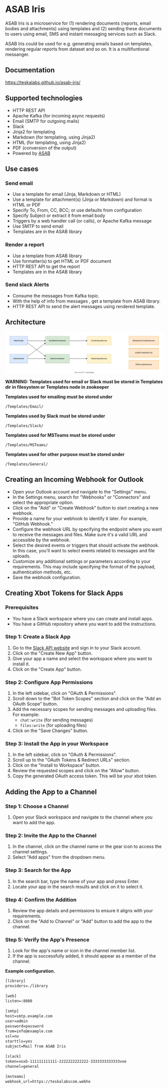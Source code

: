 # ASAB Iris

ASAB Iris is a microservice for (1) rendering documents (reports, email bodies and attachments) using templates and (2) sending these documents to users using email, SMS and instant messaging services such as Slack.

ASAB Iris could be used for e.g. generating emails based on templates, rendering regular reports from dataset and so on.
It is a multifuntional messanger.

## Documentation

https://teskalabs.github.io/asab-iris/


## Supported technologies

 * HTTP REST API
 * Apache Kafka (for incoming async requests)
 * Email (SMTP for outgoing mails)
 * Slack
 * Jinja2 for templating
 * Markdown (for templating, using Jinja2)
 * HTML (for templating, using Jinja2)
 * PDF (conversion of the output)
 * Powered by [ASAB](https://github.com/TeskaLabs/asab)


## Use cases


### Send email

 * Use a template for email (Jinja, Markdown or HTML)
 * Use a template for attachment(s) (Jinja or Markdown) and format is HTML or PDF
 * Specify To, From, CC, BCC; or use defaults from configuration
 * Specify Subject or extract it from email body
 * Triggers by a web handler call (or calls), or Apache Kafka message
 * Use SMTP to send email
 * Templates are in the ASAB library


### Render a report

 * Use a template from ASAB library
 * Use formatter(s) to get HTML or PDF document
 * HTTP REST API to get the report
 * Templates are in the ASAB library

### Send slack Alerts

 * Consume the messages from Kafka topic.
 * With the help of info from messages , get a template from ASAB library.
 * HTTP REST API to send the alert messages using rendered template.



## Architecture

![](./docs/asab-iris-architecture.drawio.svg)

**WARNING: Templates used for email or Slack must be stored in Templates dir in filesystem or Templates node in zookeeper**

**Templates used for emailing must be stored under**
```
/Templates/Email/
```

**Templates used by Slack must be stored under**
```
/Templates/Slack/
```

**Templates used for MSTeams must be stored under**
```
/Templates/MSTeams/
```

**Templates used for other purpose must be stored under**
```
/Templates/General/
```

## Creating an Incoming Webhook for Outlook

- Open your Outlook account and navigate to the "Settings" menu.
- In the Settings menu, search for "Webhooks" or "Connectors" and select the appropriate option.
- Click on the "Add" or "Create Webhook" button to start creating a new webhook.
- Provide a name for your webhook to identify it later. For example, "GitHub Webhook."
- Configure the webhook URL by specifying the endpoint where you want to receive the messages and files. Make sure it's a valid URL and accessible by the webhook.
- Select the desired events or triggers that should activate the webhook. In this case, you'll want to select events related to messages and file uploads.
- Customize any additional settings or parameters according to your requirements. This may include specifying the format of the payload, authentication methods, etc.
- Save the webhook configuration.


## Creating Xbot Tokens for Slack Apps

### Prerequisites
- You have a Slack workspace where you can create and install apps.
- You have a GitHub repository where you want to add the instructions.

### Step 1: Create a Slack App
1. Go to the [Slack API website](https://api.slack.com/apps) and sign in to your Slack account.
2. Click on the "Create New App" button.
3. Give your app a name and select the workspace where you want to install it.
4. Click on the "Create App" button.

### Step 2: Configure App Permissions
1. In the left sidebar, click on "OAuth & Permissions".
2. Scroll down to the "Bot Token Scopes" section and click on the "Add an OAuth Scope" button.
3. Add the necessary scopes for sending messages and uploading files. For example:
   - `chat:write` (for sending messages)
   - `files:write` (for uploading files)
4. Click on the "Save Changes" button.

### Step 3: Install the App in your Workspace
1. In the left sidebar, click on "OAuth & Permissions".
2. Scroll up to the "OAuth Tokens & Redirect URLs" section.
3. Click on the "Install to Workspace" button.
4. Review the requested scopes and click on the "Allow" button.
5. Copy the generated OAuth access token. This will be your xbot token.

## Adding the App to a Channel

### Step 1: Choose a Channel
1. Open your Slack workspace and navigate to the channel where you want to add the app.

### Step 2: Invite the App to the Channel
1. In the channel, click on the channel name or the gear icon to access the channel settings.
2. Select "Add apps" from the dropdown menu.

### Step 3: Search for the App
1. In the search bar, type the name of your app and press Enter.
2. Locate your app in the search results and click on it to select it.

### Step 4: Confirm the Addition
1. Review the app details and permissions to ensure it aligns with your requirements.
2. Click on the "Add to Channel" or "Add" button to add the app to the channel.

### Step 5: Verify the App's Presence
1. Look for the app's name or icon in the channel member list.
2. If the app is successfully added, it should appear as a member of the channel.


**Example configuration.**

```
[library]
providers=./library

[web]
listen=:8080

[smtp]
host=smtp.example.com
user=admin
password=password
from=info@example.com
ssl=no
starttls=yes
subject=Mail from ASAB Iris

[slack]
token=xoxb-111111111111-2222222222222-3333333333333voe
channel=general

[msteams]
webhook_url=https://teskalabscom.webho
